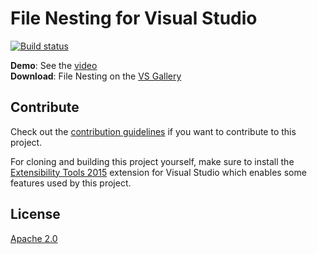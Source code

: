 # File Nesting for Visual Studio

[![Build status](https://ci.appveyor.com/api/projects/status/kk45dmfauis2llkm)](https://ci.appveyor.com/project/madskristensen/filenesting)

**Demo**: See the [video](http://channel9.msdn.com/Blogs/MadsKristensen/Introducing-File-Nestor-for-Visual-Studio)  
**Download**: File Nesting on the [VS Gallery](http://visualstudiogallery.msdn.microsoft.com/3ebde8fb-26d8-4374-a0eb-1e4e2665070c)

## Contribute
Check out the [contribution guidelines](.github/CONTRIBUTING.md)
if you want to contribute to this project.

For cloning and building this project yourself, make sure 
to install the
[Extensibility Tools 2015](https://visualstudiogallery.msdn.microsoft.com/ab39a092-1343-46e2-b0f1-6a3f91155aa6)
extension for Visual Studio which enables some features
used by this project.

## License
[Apache 2.0](LICENSE) 